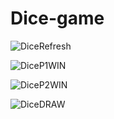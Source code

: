 # Dice-game

![DiceRefresh](https://user-images.githubusercontent.com/108021063/206419092-9e30445f-0b62-4be7-abd0-e52a467bd0e8.png)

![DiceP1WIN](https://user-images.githubusercontent.com/108021063/206419159-cccb5beb-34ec-4ab7-bd96-180ddd20fa20.png)

![DiceP2WIN](https://user-images.githubusercontent.com/108021063/206419184-3feb9e4c-d4d2-4752-ae31-3ae3748fa502.png)

![DiceDRAW](https://user-images.githubusercontent.com/108021063/206419205-65276add-c67d-4ace-afd8-a4d7d0af27d2.png)
